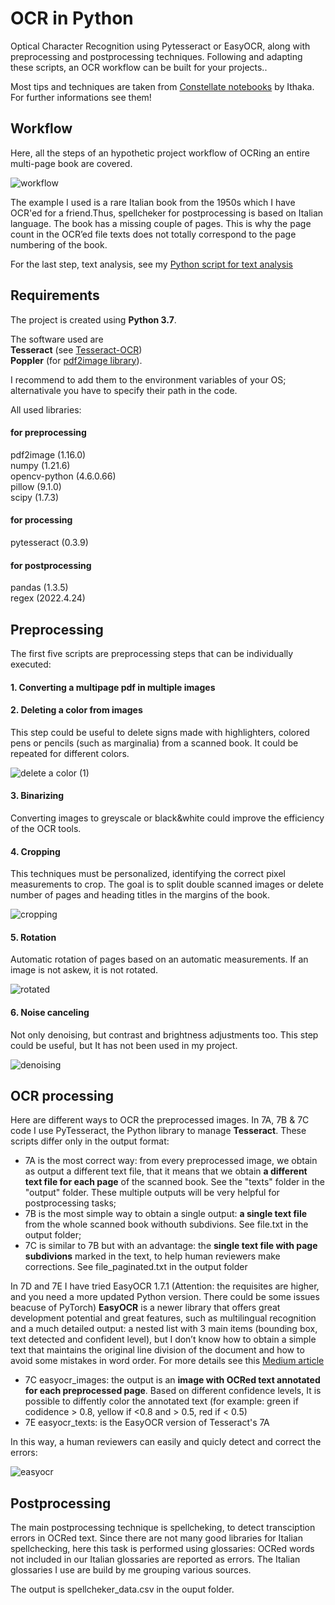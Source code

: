 # OCR in Python
Optical Character Recognition using Pytesseract or EasyOCR, along with preprocessing and postprocessing techniques. Following and adapting these scripts, an OCR workflow can be built for your projects..

Most tips and techniques are taken from [Constellate notebooks](https://github.com/ithaka/constellate-notebooks/tree/master/OCR) by Ithaka. For further informations see them!

## Workflow
Here, all the steps of an hypothetic project workflow of OCRing an entire multi-page book are covered.

![workflow](https://github.com/user-attachments/assets/eefd7b20-6f18-4122-a7e9-a0cb7f5bcba0)

The example I used is a rare Italian book from the 1950s which I have OCR'ed for a friend.Thus, spellcheker for postprocessing is based on Italian language. The book has a missing couple of pages. This is why the page count in the OCR’ed file texts does not totally correspond to the page numbering of the book.

For the last step, text analysis, see my [Python script for text analysis](https://github.com/lorenzobabini/python-script-for-text-analysis)

## Requirements
The project is created using **Python 3.7**.

The software used are\
**Tesseract** (see [Tesseract-OCR](https://github.com/tesseract-ocr/tesseract))\
**Poppler** (for [pdf2image library](https://github.com/Belval/pdf2image)).

I recommend to add them to the environment variables of your OS; alternativale you have to specify their path in the code.

All used libraries:

#### for preprocessing
pdf2image (1.16.0)\
numpy (1.21.6)\
opencv-python (4.6.0.66)\
pillow (9.1.0)\
scipy (1.7.3)

#### for processing
pytesseract (0.3.9)

#### for postprocessing
pandas (1.3.5)\
regex (2022.4.24)

## Preprocessing
The first five scripts are preprocessing steps that can be individually executed:

#### 1. Converting a multipage pdf in multiple images

#### 2. Deleting a color from images
This step could be useful to delete signs made with highlighters, colored pens or pencils (such as marginalia) from a scanned book. It could be repeated for different colors.

![delete a color (1)](https://github.com/user-attachments/assets/273ec49d-1f6c-4deb-a63c-9f7562625344)

#### 3. Binarizing
Converting images to greyscale or black&white could improve the efficiency of the OCR tools.

#### 4. Cropping
This techniques must be personalized, identifying the correct pixel measurements to crop. The goal is to split double scanned images or delete number of pages and heading titles in the margins of the book.

![cropping](https://github.com/user-attachments/assets/d083641f-6732-4e6d-bcc2-5c7aafb63e63)

#### 5. Rotation
Automatic rotation of pages based on an automatic measurements. If an image is not askew, it is not rotated.

![rotated](https://github.com/user-attachments/assets/c357ffa6-63f6-4e48-ba52-d27da9f020aa)

#### 6. Noise canceling

Not only denoising, but contrast and brightness adjustments too. This step could be useful, but It has not been used in my project.

![denoising](https://github.com/user-attachments/assets/6ea0a1c8-79d4-4581-8173-42a941f4155e)


## OCR processing

Here are different ways to OCR the preprocessed images. In 7A, 7B & 7C code I use PyTesseract, the Python library to manage **Tesseract**. These scripts differ only in the output format:
- 7A is the most correct way: from every preprocessed image, we obtain as output a different text file, that it means that we obtain **a different text file for each page** of the scanned book. See the "texts" folder in the "output" folder. These multiple outputs will be very helpful for postprocessing tasks;
- 7B is the most simple way to obtain a single output: **a single text file** from the whole scanned book withouth subdivions. See file.txt in the output folder;
- 7C is similar to 7B but with an advantage: the **single text file with page subdivions** marked in the text, to help human reviewers make corrections. See file_paginated.txt in the output folder

In 7D and 7E I have tried EasyOCR 1.7.1 (Attention: the requisites are higher, and you need a more updated Python version. There could be some issues beacuse of PyTorch)
 **EasyOCR** is a newer library that offers great development potential and great features, such as multilingual recognition and a much detailed output: a nested list with 3 main items (bounding box, text detected and confident level), but I don’t know how to obtain a simple text that maintains the original line division of the document and how to avoid some mistakes in word order. For more details see this [Medium article](https://medium.com/@adityamahajan.work/easyocr-a-comprehensive-guide-5ff1cb850168)

- 7C easyocr_images: the output is an **image with OCRed text annotated for each preprocessed page**. Based on different confidence levels, It is possible to diffently color the annotated text (for example: green if codidence > 0.8, yellow if <0.8 and > 0.5, red if < 0.5)
- 7E easyocr_texts: is the EasyOCR version of Tesseract's 7A

In this way, a human reviewers can easily and quicly detect and correct the errors:
  
![easyocr](https://github.com/user-attachments/assets/93ae6e47-d97c-4038-bf6c-017aa4fdfb8f)

## Postprocessing
The main postprocessing technique is spellcheking, to detect transciption errors in OCRed text. Since there are not many good libraries for Italian spellchecking, here this task is performed using glossaries: OCRed words not included in our Italian glossaries are reported as errors. The Italian glossaries I use are build by me grouping various sources.

The output is spellcheker_data.csv in the ouput folder.
